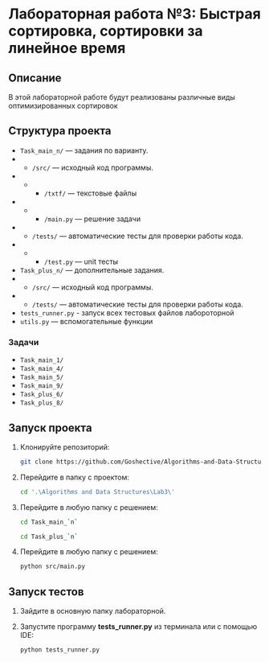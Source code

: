 # Лабораторная работа №3: Быстрая сортировка, сортировки за линейное время

## Описание
В этой лабораторной работе будут реализованы различные виды оптимизированных сортировок

## Структура проекта
- `Task_main_n/` — задания по варианту.
- - `/src/` — исходный код программы.
- - - `/txtf/` — текстовые файлы
- - - `/main.py` — решение задачи
- - `/tests/` — автоматические тесты для проверки работы кода.
- - - `/test.py` — unit тесты
- `Task_plus_n/` — дополнительные задания.
- - `/src/` — исходный код программы.
- - `/tests/` — автоматические тесты для проверки работы кода.
- `tests_runner.py` - запуск всех тестовых файлов лабороторной
- `utils.py` — вспомогательные функции

### Задачи
- `Task_main_1/`
- `Task_main_4/`
- `Task_main_5/`
- `Task_main_9/`
- `Task_plus_6/`
- `Task_plus_8/`

## Запуск проекта
1. Клонируйте репозиторий:
   ```bash
   git clone https://github.com/Goshective/Algorithms-and-Data-Structures
   ```
2. Перейдите в папку с проектом:
   ```bash
   cd '.\Algorithms and Data Structures\Lab3\'
   ```
3. Перейдите в любую папку с решением:
   ```bash
   cd Task_main_`n`
   ```
   ```bash
   cd Task_plus_`n`
   ```
4. Перейдите в любую папку с решением:
   ```bash
   python src/main.py
   ```

## Запуск тестов
1. Зайдите в основную папку лабораторной.

2. Запустите программу **tests_runner.py** из терминала или с помощью IDE:
   ```bash
   python tests_runner.py
   ```